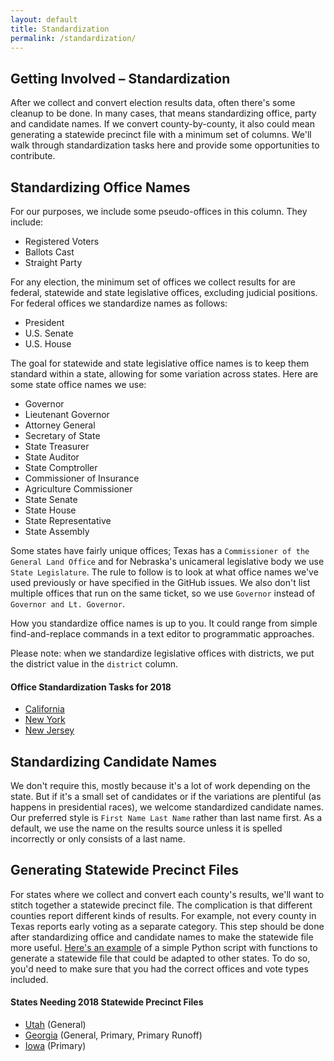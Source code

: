 ```yaml
---
layout: default
title: Standardization
permalink: /standardization/
---
```


## Getting Involved  – Standardization

After we collect and convert election results data, often there's some cleanup to be done. In many cases, that means standardizing office, party and candidate names. If we convert county-by-county, it also could mean generating a statewide precinct file with a minimum set of columns. We'll walk through standardization tasks here and provide some opportunities to contribute.

## Standardizing Office Names

For our purposes, we include some pseudo-offices in this column. They include:

* Registered Voters
* Ballots Cast
* Straight Party

For any election, the minimum set of offices we collect results for are federal, statewide and state legislative offices, excluding judicial positions. For federal offices we standardize names as follows:

* President
* U.S. Senate
* U.S. House

The goal for statewide and state legislative office names is to keep them standard within a state, allowing for some variation across states. Here are some state office names we use:

* Governor
* Lieutenant Governor
* Attorney General
* Secretary of State
* State Treasurer
* State Auditor
* State Comptroller
* Commissioner of Insurance
* Agriculture Commissioner
* State Senate
* State House
* State Representative
* State Assembly

Some states have fairly unique offices; Texas has a `Commissioner of the General Land Office` and for Nebraska's unicameral legislative body we use `State Legislature`. The rule to follow is to look at what office names we've used previously or have specified in the GitHub issues. We also don't list multiple offices that run on the same ticket, so we use `Governor` instead of `Governor and Lt. Governor`.

How you standardize office names is up to you. It could range from simple find-and-replace commands in a text editor to programmatic approaches.

Please note: when we standardize legislative offices with districts, we put the district value in the `district` column.

#### Office Standardization Tasks for 2018

* [California](https://github.com/openelections/openelections-data-ca/issues/138)
* [New York](https://github.com/openelections/openelections-data-ny/issues/61)
* [New Jersey](https://github.com/openelections/openelections-data-nj/issues/39)

## Standardizing Candidate Names

We don't require this, mostly because it's a lot of work depending on the state. But if it's a small set of candidates or if the variations are plentiful (as happens in presidential races), we welcome standardized candidate names. Our preferred style is `First Name Last Name` rather than last name first. As a default, we use the name on the results source unless it is spelled incorrectly or only consists of a last name.

## Generating Statewide Precinct Files

For states where we collect and convert each county's results, we'll want to stitch together a statewide precinct file. The complication is that different counties report different kinds of results. For example, not every county in Texas reports early voting as a separate category. This step should be done after standardizing office and candidate names to make the statewide file more useful. [Here's an example](https://github.com/openelections/openelections-data-ms/blob/master/statewide_generator.py) of a simple Python script with functions to generate a statewide file that could be adapted to other states. To do so, you'd need to make sure that you had the correct offices and vote types included.

#### States Needing 2018 Statewide Precinct Files

* [Utah](https://github.com/openelections/openelections-data-ut/tree/master/2018) (General)
* [Georgia](https://github.com/openelections/openelections-data-ga/tree/master/2018) (General, Primary, Primary Runoff)
* [Iowa](https://github.com/openelections/openelections-data-ia/tree/master/2018) (Primary)
